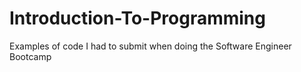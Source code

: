 # Introduction-To-Programming
Examples of code I had to submit when doing the Software Engineer Bootcamp
